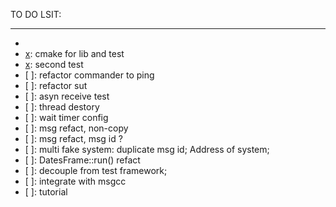 TO DO LSIT:
***

- [x]: bii-code
- [x]: cmake for lib and test
- [x]: second test
- [ ]: refactor commander to ping
- [ ]: refactor sut
- [ ]: asyn receive test
- [ ]: thread destory
- [ ]: wait timer config
- [ ]: msg refact, non-copy
- [ ]: msg refact, msg id ?
- [ ]: multi fake system: duplicate msg id; Address of system;
- [ ]: DatesFrame::run() refact
- [ ]: decouple from test framework;
- [ ]: integrate with msgcc
- [ ]: tutorial

